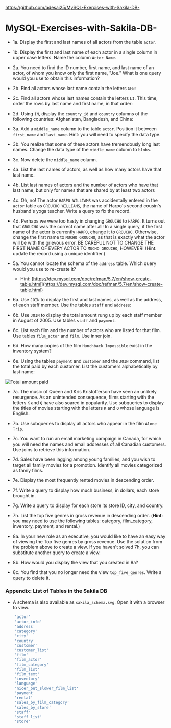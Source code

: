 https://github.com/adesai25/MySQL-Exercises-with-Sakila-DB-

# MySQL-Exercises-with-Sakila-DB-

- 1a. Display the first and last names of all actors from the table `actor`.

- 1b. Display the first and last name of each actor in a single column in upper case letters. Name the column `Actor Name`.

- 2a. You need to find the ID number, first name, and last name of an actor, of whom you know only the first name, "Joe." What is one query would you use to obtain this information?
- 2b. Find all actors whose last name contain the letters `GEN`:
- 2c. Find all actors whose last names contain the letters `LI`. This time, order the rows by last name and first name, in that order:

- 2d. Using `IN`, display the `country_id` and `country` columns of the following countries: Afghanistan, Bangladesh, and China:

- 3a. Add a `middle_name` column to the table `actor`. Position it between `first_name` and `last_name`. Hint: you will need to specify the data type.
- 3b. You realize that some of these actors have tremendously long last names. Change the data type of the `middle_name` column to `blobs`.

- 3c. Now delete the `middle_name` column.

- 4a. List the last names of actors, as well as how many actors have that last name.
- 4b. List last names of actors and the number of actors who have that last name, but only for names that are shared by at least two actors
- 4c. Oh, no! The actor `HARPO WILLIAMS` was accidentally entered in the `actor` table as `GROUCHO WILLIAMS`, the name of Harpo's second cousin's husband's yoga teacher. Write a query to fix the record.
- 4d. Perhaps we were too hasty in changing `GROUCHO` to `HARPO`. It turns out that `GROUCHO` was the correct name after all! In a single query, if the first name of the actor is currently `HARPO`, change it to `GROUCHO`. Otherwise, change the first name to `MUCHO GROUCHO`, as that is exactly what the actor will be with the grievous error. BE CAREFUL NOT TO CHANGE THE FIRST NAME OF EVERY ACTOR TO `MUCHO GROUCHO`, HOWEVER! (Hint: update the record using a unique identifier.)

- 5a. You cannot locate the schema of the `address` table. Which query would you use to re-create it?

  - Hint: [https://dev.mysql.com/doc/refman/5.7/en/show-create-table.html](https://dev.mysql.com/doc/refman/5.7/en/show-create-table.html)

- 6a. Use `JOIN` to display the first and last names, as well as the address, of each staff member. Use the tables `staff` and `address`:

- 6b. Use `JOIN` to display the total amount rung up by each staff member in August of 2005. Use tables `staff` and `payment`.
- 6c. List each film and the number of actors who are listed for that film. Use tables `film_actor` and `film`. Use inner join.
- 6d. How many copies of the film `Hunchback Impossible` exist in the inventory system?

- 6e. Using the tables `payment` and `customer` and the `JOIN` command, list the total paid by each customer. List the customers alphabetically by last name:

![Total amount paid](Images/total_payment.png)

- 7a. The music of Queen and Kris Kristofferson have seen an unlikely resurgence. As an unintended consequence, films starting with the letters `K` and `Q` have also soared in popularity. Use subqueries to display the titles of movies starting with the letters `K` and `Q` whose language is English.

- 7b. Use subqueries to display all actors who appear in the film `Alone Trip`.
- 7c. You want to run an email marketing campaign in Canada, for which you will need the names and email addresses of all Canadian customers. Use joins to retrieve this information.

- 7d. Sales have been lagging among young families, and you wish to target all family movies for a promotion. Identify all movies categorized as famiy films.

- 7e. Display the most frequently rented movies in descending order.
- 7f. Write a query to display how much business, in dollars, each store brought in.

- 7g. Write a query to display for each store its store ID, city, and country.
- 7h. List the top five genres in gross revenue in descending order. (**Hint**: you may need to use the following tables: category, film_category, inventory, payment, and rental.)
- 8a. In your new role as an executive, you would like to have an easy way of viewing the Top five genres by gross revenue. Use the solution from the problem above to create a view. If you haven't solved 7h, you can substitute another query to create a view.
- 8b. How would you display the view that you created in 8a?

- 8c. You find that you no longer need the view `top_five_genres`. Write a query to delete it.

### Appendix: List of Tables in the Sakila DB

- A schema is also available as `sakila_schema.svg`. Open it with a browser to view.

```sql
	'actor'
	'actor_info'
	'address'
	'category'
	'city'
	'country'
	'customer'
	'customer_list'
	'film'
	'film_actor'
	'film_category'
	'film_list'
	'film_text'
	'inventory'
	'language'
	'nicer_but_slower_film_list'
	'payment'
	'rental'
	'sales_by_film_category'
	'sales_by_store'
	'staff'
	'staff_list'
	'store'
```
